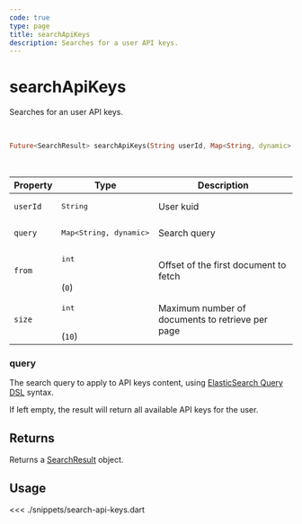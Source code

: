 ```yaml
---
code: true
type: page
title: searchApiKeys
description: Searches for a user API keys.
---
```


# searchApiKeys

<SinceBadge version="7.1.0" />

<SinceBadge version="Kuzzle 2.1.0" />

Searches for an user API keys.

<br />

```dart
Future<SearchResult> searchApiKeys(String userId, Map<String, dynamic> query, {int from, int size})
```

<br />

| Property | Type | Description |
| --- | --- | --- |
| `userId` | <pre>String</pre> | User kuid |
| `query` | <pre>Map<String, dynamic></pre> | Search query |
| `from`     | <pre>int</pre><br/>(`0`)    | Offset of the first document to fetch                  |
| `size`     | <pre>int</pre><br/>(`10`)   | Maximum number of documents to retrieve per page       |

### query

The search query to apply to API keys content, using [ElasticSearch Query DSL](https://www.elastic.co/guide/en/elasticsearch/reference/7.4/query-dsl.html) syntax.

If left empty, the result will return all available API keys for the user.

## Returns

Returns a [SearchResult](/sdk/dart/2/core-classes/search-result) object.

## Usage

<<< ./snippets/search-api-keys.dart
